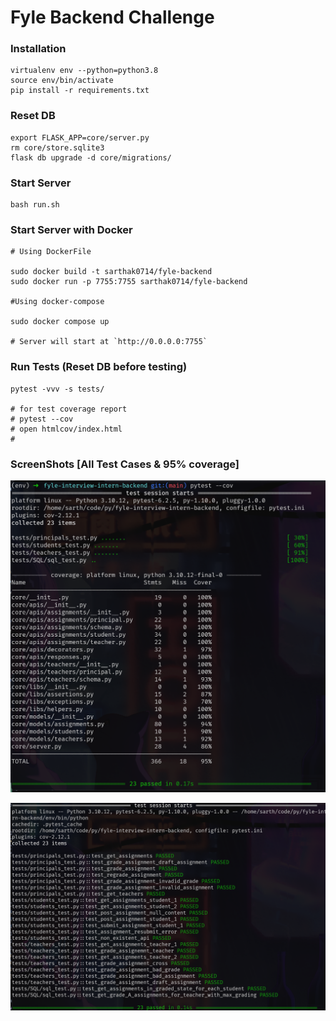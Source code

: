 # Fyle Backend Challenge

### Installation

```
virtualenv env --python=python3.8
source env/bin/activate
pip install -r requirements.txt
```
### Reset DB

```
export FLASK_APP=core/server.py
rm core/store.sqlite3
flask db upgrade -d core/migrations/
```
### Start Server

```
bash run.sh
```

### Start Server with Docker 

```
# Using DockerFile

sudo docker build -t sarthak0714/fyle-backend
sudo docker run -p 7755:7755 sarthak0714/fyle-backend

#Using docker-compose

sudo docker compose up

# Server will start at `http://0.0.0.0:7755`
```
### Run Tests (Reset DB before testing)

```
pytest -vvv -s tests/

# for test coverage report
# pytest --cov
# open htmlcov/index.html
#
```

### ScreenShots [All Test Cases & 95% coverage]

![Pytest Coverage](https://github.com/sarthak0714/fyle-interview-intern-backend/blob/main/images/pytest_cov.png)

![Pytest Verbose](https://github.com/sarthak0714/fyle-interview-intern-backend/blob/main/images/pytest_verbose.png)